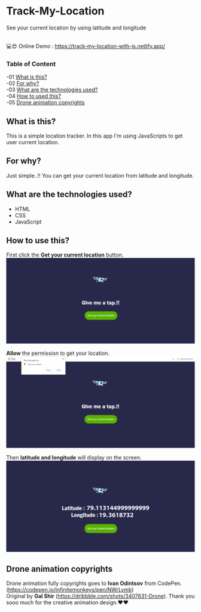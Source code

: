 # Track-My-Location
See your current location by using latitude and longitude<br><br>

💻😍 Online Demo : https://track-my-location-with-js.netlify.app/

### Table of Content
-01 [What is this?](#What)</br>
-02 [For why?](#why)</br>
-03 [What are the technologies used?](#technologies)</br>
-04 [How to used this?](#How)</br>
-05 [Drone animation copyrights](#Drone)</br>


## What is this?<a name="What"/>
This is a simple location tracker. In this app I'm using JavaScripts to get user current location.<br>

## For why?<a name="why"/>
Just simple..!! You can get your current location from latitude and longitude.<br>

## What are the technologies used?<a name="technologies"/>
- HTML
- CSS
- JavaScript

## How to use this?<a name="How"/>

First click the **Get your current location** button.<br>
<img src="img/a.PNG">

**Allow** the permission to get your location.<br>
<img src="img/b.PNG">

Then **latitude and longitude** will display on the screen.<br>
<img src="img/c.PNG">

## Drone animation copyrights<a name="Drone"/>
Drone animation fully copyrights goes to **Ivan Odintsov** from CodePen. (https://codepen.io/infinitemonkeys/pen/NWrLymb)<br>
Original by **Gal Shir** (https://dribbble.com/shots/3407631-Drone). 
Thank you sooo much for the creative animation design.❤️❤️

